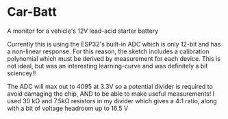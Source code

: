 # Car-Batt
A monitor for a vehicle's 12V lead-acid starter battery

Currently this is using the ESP32's built-in ADC which is only 12-bit and has a non-linear response. For this reason, the sketch includes a calibration polynomial which must be derived by measurement for each device. This is not ideal, but was an interesting learning-curve and was definitely a bit sciencey!!

The ADC will max out to 4095 at 3.3V so a potential divider is required to avoid damaging the chip, AND to be able to make useful measurements!
I used 30 kΩ and 7.5kΩ resistors in my divider which gives a 4:1 ratio, along with a bit of voltage headroom up to 16.5 V
